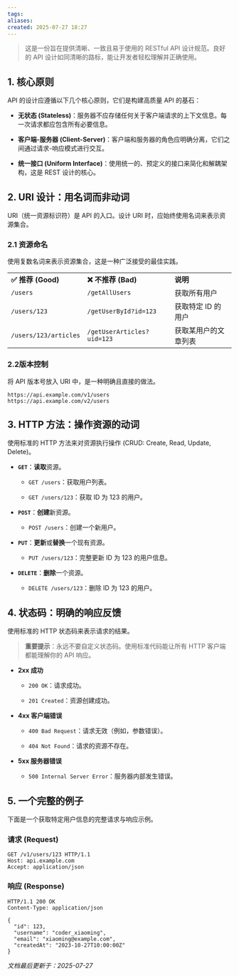 ```yaml
---
tags: 
aliases: 
created: 2025-07-27 18:27
---
```


> 这是一份旨在提供清晰、一致且易于使用的 RESTful API 设计规范。良好的 API 设计如同清晰的路标，能让开发者轻松理解并正确使用。



## 1. 核心原则

API 的设计应遵循以下几个核心原则，它们是构建高质量 API 的基石：

- **无状态 (Stateless)**：服务器不应存储任何关于客户端请求的上下文信息。每一次请求都应包含所有必要信息。
    
- **客户端-服务器 (Client-Server)**：客户端和服务器的角色应明确分离，它们之间通过请求-响应模式进行交互。
    
- **统一接口 (Uniform Interface)**：使用统一的、预定义的接口来简化和解耦架构，这是 REST 设计的核心。
    

## 2. URI 设计：用名词而非动词

URI（统一资源标识符）是 API 的入口。设计 URI 时，应始终使用名词来表示资源集合。

### 2.1 资源命名

使用复数名词来表示资源集合，这是一种广泛接受的最佳实践。

|   |   |   |
|---|---|---|
|**✅ 推荐 (Good)**|**❌ 不推荐 (Bad)**|**说明**|
|`/users`|`/getAllUsers`|获取所有用户|
|`/users/123`|`/getUserById?id=123`|获取特定 ID 的用户|
|`/users/123/articles`|`/getUserArticles?uid=123`|获取某用户的文章列表|

### 2.2版本控制

将 API 版本号放入 URI 中，是一种明确且直接的做法。

```
https://api.example.com/v1/users
https://api.example.com/v2/users
```

## 3. HTTP 方法：操作资源的动词

使用标准的 HTTP 方法来对资源执行操作 (CRUD: Create, Read, Update, Delete)。

- **`GET`**：**读取**资源。
    
    - `GET /users`：获取用户列表。
        
    - `GET /users/123`：获取 ID 为 123 的用户。
        
- **`POST`**：**创建**新资源。
    
    - `POST /users`：创建一个新用户。
        
- **`PUT`**：**更新**或**替换**一个现有资源。
    
    - `PUT /users/123`：完整更新 ID 为 123 的用户信息。
        
- **`DELETE`**：**删除**一个资源。
    
    - `DELETE /users/123`：删除 ID 为 123 的用户。
        

## 4. 状态码：明确的响应反馈

使用标准的 HTTP 状态码来表示请求的结果。

> **重要提示**：永远不要自定义状态码。使用标准代码能让所有 HTTP 客户端都能理解你的 API 响应。

- **2xx 成功**
    
    - `200 OK`：请求成功。
        
    - `201 Created`：资源创建成功。
        
- **4xx 客户端错误**
    
    - `400 Bad Request`：请求无效（例如，参数错误）。
        
    - `404 Not Found`：请求的资源不存在。
        
- **5xx 服务器错误**
    
    - `500 Internal Server Error`：服务器内部发生错误。
        

## 5. 一个完整的例子

下面是一个获取特定用户信息的完整请求与响应示例。

### 请求 (Request)

```
GET /v1/users/123 HTTP/1.1
Host: api.example.com
Accept: application/json
```

### 响应 (Response)

```
HTTP/1.1 200 OK
Content-Type: application/json

{
  "id": 123,
  "username": "coder_xiaoming",
  "email": "xiaoming@example.com",
  "createdAt": "2023-10-27T10:00:00Z"
}
```

_文档最后更新于：2025-07-27_